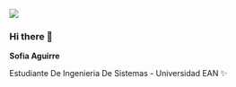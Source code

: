 ![](https://www.google.com/url?sa=i&url=https%3A%2F%2Ftenor.com%2Fes%2Fver%2Fwelcome-gif-22708912&psig=AOvVaw1NPlO1niNyvfCZpVuNNcSw&ust=1664312081742000&source=images&cd=vfe&ved=0CAkQjRxqFwoTCLjNsLurs_oCFQAAAAAdAAAAABAM)
### Hi there 👋

<!--
**Sofia24-eng/Sofia24-eng** is a ✨ _special_ ✨ repository because its `README.md` (this file) appears on your GitHub profile.

Here are some ideas to get you started:

- 🔭 I’m currently working on ...
- 🌱 I’m currently learning ...
- 👯 I’m looking to collaborate on ...
- 🤔 I’m looking for help with ...
- 💬 Ask me about ...
- 📫 How to reach me: ...
- 😄 Pronouns: ...
- ⚡ Fun fact: ...
-->
**Sofia Aguirre**

Estudiante De Ingenieria De Sistemas - Universidad EAN ✨

